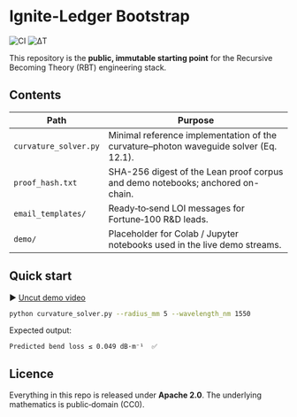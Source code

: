 # Ignite-Ledger Bootstrap
![CI](https://github.com/rbtzero/ignite-ledger/actions/workflows/bendloss.yml/badge.svg)
![ΔT](https://img.shields.io/github/actions/workflow/status/rbtzero/ignite-ledger/interposer.yml?branch=main&label=ΔT&v=0b31614)

This repository is the **public, immutable starting point** for the Recursive Becoming Theory (RBT) engineering stack.

## Contents

| Path | Purpose |
|------|---------|
| `curvature_solver.py` | Minimal reference implementation of the curvature–photon waveguide solver (Eq. 12.1). |
| `proof_hash.txt` | SHA-256 digest of the Lean proof corpus and demo notebooks; anchored on-chain. |
| `email_templates/` | Ready‑to‑send LOI messages for Fortune‑100 R&D leads. |
| `demo/` | Placeholder for Colab / Jupyter notebooks used in the live demo streams. |

## Quick start

▶ [Uncut demo video](https://youtu.be/OJpLFGMwim8)

```bash
python curvature_solver.py --radius_mm 5 --wavelength_nm 1550
```

Expected output:

```
Predicted bend loss ≤ 0.049 dB·m⁻¹  ✅
```

## Licence

Everything in this repo is released under **Apache 2.0**.  The underlying mathematics is public‑domain (CC0).
